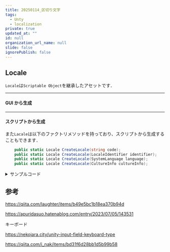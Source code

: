 ```yaml
---
title: 20250114_区切り文字
tags:
  - Unty
  - localization
private: true
updated_at: ""
id: null
organization_url_name: null
slide: false
ignorePublish: false
---
```


## Locale

`Locale`は`Scriptable Object`を継承したアセットです．

---

#### GUI から生成

---

#### スクリプトから生成

また`Lacale`は以下のファクトリメソッドを持っており、スクリプトから生成することもできます．

```UnityEngine.Localization.Locale.cs
    public static Locale CreateLocale(string code);
    public static Locale CreateLocale(LocaleIdentifier identifier);
    public static Locale CreateLocale(SystemLanguage language);
    public static Locale CreateLocale(CultureInfo cultureInfo);
```

<details> <summary>サンプルコード</summary>

Localization パッケージのサンプルから抜粋．

```.cs
namespace UnityEditor.Localization.Samples {

    /// <summary>
    /// If the Locale Generator does not contain a particular Locale you need then a Custom Locale can be created.
    /// This sample shows how to create Locales through script.
    /// The example will create a new menu called **Localization Samples** which can be used to execute the example code.
    /// </summary>
    public class CreateLocaleMenu {
        [MenuItem("Localization Samples/Locales/Create Japanese Locale")]
        static void CreateJapanese() {
            // Create a locale to represent Japanese.
            var locale = Locale.CreateLocale(SystemLanguage.Japanese);

            // Customize the name.
            locale.name = "Japanese(日本)";

            var path = EditorUtility.SaveFilePanelInProject("Save Japanese Locale Asset", locale.name, "asset", null);
            if (!string.IsNullOrEmpty(path))
                AssetDatabase.CreateAsset(locale, path);
        }

        [MenuItem("Localization Samples/Locales/Create Custom Locale")]
        static void CreateCustomLocale() {
            // Create a locale to represent a Custom language
            var locale = Locale.CreateLocale(new LocaleIdentifier("my language code"));

            // Customize the name.
            locale.name = "My Custom Language";

            var path = EditorUtility.SaveFilePanelInProject("Save Custom Locale Asset", locale.name, "asset", null);
            if (!string.IsNullOrEmpty(path))
                AssetDatabase.CreateAsset(locale, path);
        }
    }
}
```

</details>

## 参考

https://qiita.com/laughter/items/b49e5bc1b18ea370b94d

https://apuridasuo.hatenablog.com/entry/2023/07/05/143531

キーボード

https://nekojara.city/unity-input-field-keyboard-type

https://qiita.com/i_nak/items/bd31f6d28bb1d5b99b58
